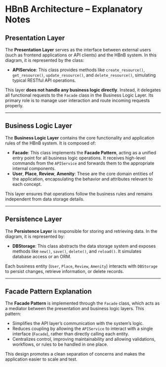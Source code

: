 # HBnB Architecture – Explanatory Notes

## Presentation Layer

The **Presentation Layer** serves as the interface between external users (such as frontend applications or API clients) and the HBnB system. In this diagram, it is represented by the class:

- **APIService**: This class provides methods like `create_resource()`, `get_resource()`, `update_resource()`, and `delete_resource()`, simulating typical RESTful API operations.

This layer **does not handle any business logic directly**. Instead, it delegates all functional requests to the `Facade` class in the Business Logic Layer. Its primary role is to manage user interaction and route incoming requests properly.

---

## Business Logic Layer

The **Business Logic Layer** contains the core functionality and application rules of the HBnB system. It is composed of:

- **Facade**: This class implements the **Facade Pattern**, acting as a unified entry point for all business logic operations. It receives high-level commands from the `APIService` and forwards them to the appropriate internal components.
- **User**, **Place**, **Review**, **Amenity**: These are the core domain entities of the application, encapsulating the behavior and attributes relevant to each concept.

This layer ensures that operations follow the business rules and remains independent from data storage details.

---

## Persistence Layer

The **Persistence Layer** is responsible for storing and retrieving data. In the diagram, it is represented by:

- **DBStorage**: This class abstracts the data storage system and exposes methods like `new()`, `save()`, `delete()`, and `reload()`. It simulates database access or an ORM.

Each business entity (`User`, `Place`, `Review`, `Amenity`) interacts with `DBStorage` to persist changes, retrieve information, or delete records.

---

## Facade Pattern Explanation

The **Facade Pattern** is implemented through the `Facade` class, which acts as a mediator between the presentation and business logic layers. This pattern:

- Simplifies the API layer’s communication with the system’s logic.
- Reduces coupling by allowing the `APIService` to interact with a single interface (`Facade`), rather than directly calling each entity.
- Centralizes control, improving maintainability and allowing validations, workflows, or rules to be handled in one place.

This design promotes a clean separation of concerns and makes the application easier to scale and test.

